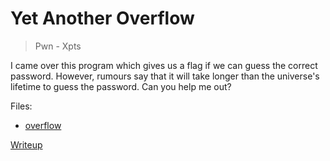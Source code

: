 # Yet Another Overflow
> Pwn - Xpts

I came over this program which gives us a flag if we can guess the correct password. However, rumours say that it will take longer than the universe's lifetime to guess the password. Can you help me out?

Files:
- [overflow](./src/overflow)

[Writeup](./writeup/README.md)